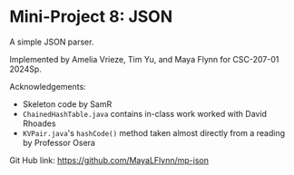 Mini-Project 8: JSON
====================

A simple JSON parser.

Implemented by Amelia Vrieze, Tim Yu, and Maya Flynn for CSC-207-01 2024Sp.

Acknowledgements:

* Skeleton code by SamR
* `ChainedHashTable.java` contains in-class work worked with David Rhoades
* `KVPair.java`'s `hashCode()` method taken almost directly from a reading by Professor Osera

Git Hub link:
https://github.com/MayaLFlynn/mp-json
